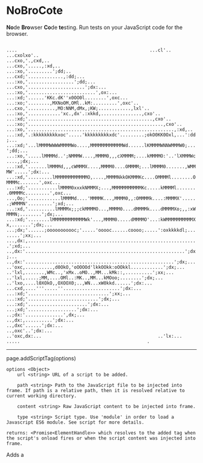 # NoBroCote
**No**de **Bro**wser **Co**de **te**sting. Run tests on your JavaScript code for the browser.




``                                                                                                                                                                                           
                                                ....                                                
                                              ...cl'..                                              
                                            ...cxolxo'..                                            
                                          ...cxo,'.,cxd,..                                          
                                        ...cxo,'.....,:xd,..                                        
                                      ...:xo,'.........';dd;..                                      
                                    ...cxd;'.............,:dd;...                                   
                                  ...:xo,'.................';dd;...                                 
                                ...cxo,'.....................';dx:...                               
                              ...:xo,'.........................',ox:...                             
                            ...:xd;'......'KKc.dK''x0OO0l........',oxc...                           
                          ...:xo;'........,MXNoOM,OMl..kM:.........',oxc'..                         
                        ...cxo,'..........,MO:NNM,dMx,;KW;............,lxl'..                       
                      ...:xo,'............'xc.,dx'.:xkkd,...............,cxo'..                     
                    ...:xd;'..............................................,cxo'..                   
                  ...:xo;'..................................................,cxo'..                 
                ...:xo,'......................................................,:xd,..               
              ...:xd,'.:kkkkkkkkkxoc'.....'kkkkkkkkkxdc'.........;okO0KK0Oxl,...':dd;...            
            ...:xd;'...lMMMMWWWWMMMMWo....,MMMMMMMMMMMMWd......lKMMMMWNNWMMMW0;...';dd;...          
          ...:xo,'.....lMMMMd..';NMMMW....,MMMM0,,,cXMMMM;....kMMMMO:'..'lXMMMWc....,;dx;...        
        ...:xd,'.......lMMMMd,,,cWMMMX....,MMMM0....OMMMM;...lMMMM0.......,WMMMW'.....';dx:...      
      ...:xd,'.........lMMMMMMMMMMMMO,....,MMMMNkkOKMMMKc....OMMMMl........OMMMMc.......',oxc...    
    ...:xd;'...........lMMMM0xxxkNMMMX;...,MMMMMMMMMMMKc.....kMMMMl........0MMMMc.........',oxc...  
   ...,Oo;'............lMMMMd....'MMMMK...,MMMM0,,:OMMMMk....:MMMMX'......;WMMMN'.........';xd;...  
     ...:xd,'..........lMMMMx;;;ckMMMMO...,MMMM0....dMMMMk....dMMMMXo;,,:xWMMMN;........';dx;...    
       ...:xd;'........lMMMMMMMMMMMMWk'...,MMMM0.....dMMMMO'...:kWMMMMMMMMMMXx,.......';dx;...      
         ...;dx;'......;ooooooooooc;'.....'ooooc......coooo;.....':oxkkkkdl;........';xx;...        
           ...,dx:,...............................................................';xd;...          
              ..,dx:'...........................................................';dx;...            
                ..,dx:'.......................................................';dx;...              
                  ..'oxc,..........,d0OkO,'oOOOOd'lkkOOkk:oOOkkl............';dx;...                
                    ..'lxl,.......,WMc..,'xMx..oMO..,MM...kMk::,..........';xx;...                  
                      ..'lxl,.....;MM,....OMl..:MK..,MM...kMOoo;........';dx;...                    
                        ..'lxo,....l0XOkO,,OXOOX0;..,WN...xW0kkd......';dx:...                      
                          ...cxd,....'''.....''.....................';dx:...                        
                            ...:xd;'..............................';xx;...                          
                              ...:xd;'..........................';dx;...                            
                                ...:xd;'......................';dx:...                              
                                  ...;xd;'..................';dx:...                                
                                     ..;dx:'..............',dx;...                                  
                                       ..,dx:,..........';dx:...                                    
                                         ..,dxc'......';dx:...                                      
                                           ..,oxc'..';dx:...                                        
                                             ..'oxc,dx:...                                          
                                               ..'lx:...                                            
                                                 .....                                              
                                                   .                                                                                                                                               
``





----
page.addScriptTag(options)

    options <Object>
        url <string> URL of a script to be added.
        
        path <string> Path to the JavaScript file to be injected into frame. If path is a relative path, then it is resolved relative to current working directory.
        
        content <string> Raw JavaScript content to be injected into frame.
        
        type <string> Script type. Use 'module' in order to load a Javascript ES6 module. See script for more details.
    
    returns: <Promise<ElementHandle>> which resolves to the added tag when the script's onload fires or when the script content was injected into frame.

Adds a <script> tag into the page with the desired url or content.